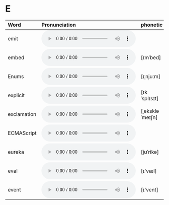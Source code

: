 
# E

| Word  | Pronunciation | phonetic |
| :-- | :-- | :-- |
| emit | <audio src="/awesome-pronunciation/public/audio/emit.mp3" controls="controls" controlslist="nodownload"></audio> |  |
| embed | <audio src="/awesome-pronunciation/public/audio/embed.mp3" controls="controls" controlslist="nodownload"></audio> | [ɪmˈbed] |
| Enums | <audio src="/awesome-pronunciation/public/audio/Enums.mp3" controls="controls" controlslist="nodownload"></audio> | [ɪˌnjuːm] |
| explicit | <audio src="/awesome-pronunciation/public/audio/explicit.mp3" controls="controls" controlslist="nodownload"></audio> | [ɪkˈsplɪsɪt] |
| exclamation | <audio src="/awesome-pronunciation/public/audio/exclamation.mp3" controls="controls" controlslist="nodownload"></audio> | [ˌekskləˈmeɪʃn] |
| ECMAScript | <audio src="/awesome-pronunciation/public/audio/ECMAScript.mp3" controls="controls" controlslist="nodownload"></audio> |  |
| eureka | <audio src="/awesome-pronunciation/public/audio/eureka.mp3" controls="controls" controlslist="nodownload"></audio> | [jʊˈrikə] |
| eval | <audio src="/awesome-pronunciation/public/audio/eval.mp3" controls="controls" controlslist="nodownload"></audio> | [ɪ'væl] |
| event | <audio src="/awesome-pronunciation/public/audio/event.mp3" controls="controls" controlslist="nodownload"></audio> | [ɪ'vent] |
